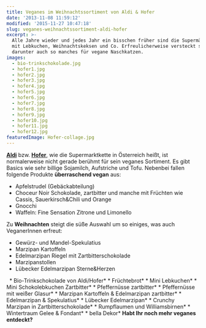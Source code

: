 ```yaml
---
title: Veganes im Weihnachtssortiment von Aldi & Hofer
date: '2013-11-08 11:59:12'
modified: '2015-11-27 10:47:18'
slug: veganes-weihnachtssortiment-aldi-hofer
excerpt: >-
  Alle Jahre wieder und jedes Jahr ein bisschen früher sind die Supermärkte voll
  mit Lebkuchen, Weihnachtskeksen und Co. Erfreulicherweise versteckt sich
  darunter auch so manches für vegane Naschkatzen.
images:
  - bio-trinkschokolade.jpg
  - hofer1.jpg
  - hofer2.jpg
  - hofer3.jpg
  - hofer4.jpg
  - hofer5.jpg
  - hofer6.jpg
  - hofer7.jpg
  - hofer8.jpg
  - hofer9.jpg
  - hofer10.jpg
  - hofer11.jpg
  - hofer12.jpg
featuredImage: Hofer-collage.jpg
---
```


[**Aldi**](http://www.aldi.com/) bzw. [**Hofer**](http://www.hofer.at/), wie die Supermarktkette in Österreich heißt, ist normalerweise nicht gerade berühmt für sein veganes Sortiment. Es gibt Basics wie sehr billige Sojamilch, Aufstriche und Tofu. Nebenbei fallen folgende Produkte **überraschend vegan** aus:

*   Apfelstrudel (Gebäckabteilung)
*   Choceur Noir Schokolade, zartbitter und manche mit Früchten wie Cassis, Sauerkirsch&Chili und Orange
*   Gnocchi
*   Waffeln: Fine Sensation Zitrone und Limonello<!-- Image removed (no copyright): hofer-überraschend-vegan.jpg -->

Zu **Weihnachten** steigt die süße Auswahl um so einiges, was auch VeganerInnen erfreut:

*   Gewürz- und Mandel-Spekulatius
*   Marzipan Kartoffeln
*   Edelmarzipan Riegel mit Zartbitterschokolade
*   Marzipanstollen
*   Lübecker Edelmarzipan Sterne&Herzen

  <!-- Image removed (no copyright): bio-trinkschokolade-300x225.jpg --> \* Bio-Trinkschokolade von Aldi/Hofer\* <!-- Image removed (no copyright): hofer1-300x194.jpg --> \* Früchtebrot\* <!-- Image removed (no copyright): hofer2-300x193.jpg --> \* Mini Lebkuchen\* <!-- Image removed (no copyright): hofer3-188x300.jpg --> \* Mini Schokolebkuchen Zartbitter\* <!-- Image removed (no copyright): hofer4-164x300.jpg --> \* Pfeffernüsse zartbitter\* <!-- Image removed (no copyright): hofer5-169x300.jpg --> \* Pfeffernüsse mit weißer Glasur\* <!-- Image removed (no copyright): hofer6-224x300.jpg --> \* Marzipan Kartoffeln & Edelmarzipan zartbitter\* <!-- Image removed (no copyright): hofer7-137x300.jpg --> \* Edelmarzipan & Spekulatius\* <!-- Image removed (no copyright): hofer8-146x300.jpg --> \* Lübecker Edelmarzipan\* <!-- Image removed (no copyright): hofer9-226x300.jpg --> \* Crunchy Marzipan in Zartbitterschokolade\* <!-- Image removed (no copyright): hofer10-300x160.jpg --> \* Rumpflaumen und Williamsbirnen\* <!-- Image removed (no copyright): hofer11-284x300.jpg --> \* Wintertraum Gelee & Fondant\* <!-- Image removed (no copyright): hofer12-300x173.jpg --> \* bella Dekor\* **Habt Ihr noch mehr veganes entdeckt?**
